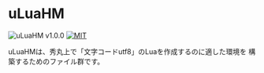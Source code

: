 # uLuaHM

![uLuaHM v1.0.0](https://img.shields.io/badge/uLuaHM-v1.0.0-6479ff.svg)
[![MIT](https://img.shields.io/badge/license-MIT-blue.svg?style=flat)](LICENSE)

uLuaHMは、秀丸上で「文字コードutf8」のLuaを作成するのに適した環境を 構築するためのファイル群です。
